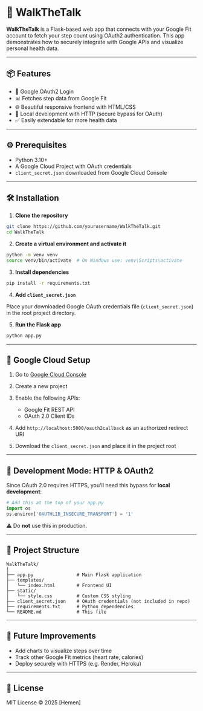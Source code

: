 # 🚶 WalkTheTalk

**WalkTheTalk** is a Flask-based web app that connects with your Google Fit account to fetch your step count using OAuth2 authentication. This app demonstrates how to securely integrate with Google APIs and visualize personal health data.

---

## 📦 Features

- 🔐 Google OAuth2 Login
- 📊 Fetches step data from Google Fit
- 🌐 Beautiful responsive frontend with HTML/CSS
- 🧪 Local development with HTTP (secure bypass for OAuth)
- ✅ Easily extendable for more health data

---

## ⚙️ Prerequisites

- Python 3.10+
- A Google Cloud Project with OAuth credentials
- `client_secret.json` downloaded from Google Cloud Console

---

## 🛠️ Installation

1. **Clone the repository**

```bash
git clone https://github.com/yourusername/WalkTheTalk.git
cd WalkTheTalk
````

2. **Create a virtual environment and activate it**

```bash
python -m venv venv
source venv/bin/activate  # On Windows use: venv\Scripts\activate
```

3. **Install dependencies**

```bash
pip install -r requirements.txt
```

4. **Add `client_secret.json`**

Place your downloaded Google OAuth credentials file (`client_secret.json`) in the root project directory.

5. **Run the Flask app**

```bash
python app.py
```

---

## 🔐 Google Cloud Setup

1. Go to [Google Cloud Console](https://console.cloud.google.com/)
2. Create a new project
3. Enable the following APIs:

   * Google Fit REST API
   * OAuth 2.0 Client IDs
4. Add `http://localhost:5000/oauth2callback` as an authorized redirect URI
5. Download the `client_secret.json` and place it in the project root

---

## 🚧 Development Mode: HTTP & OAuth2

Since OAuth 2.0 requires HTTPS, you'll need this bypass for **local development**:

```python
# Add this at the top of your app.py
import os
os.environ['OAUTHLIB_INSECURE_TRANSPORT'] = '1'
```

⚠️ Do **not** use this in production.

---

## 📁 Project Structure

```
WalkTheTalk/
│
├── app.py                # Main Flask application
├── templates/
│   └── index.html        # Frontend UI
├── static/
│   └── style.css         # Custom CSS styling
├── client_secret.json    # OAuth credentials (not included in repo)
├── requirements.txt      # Python dependencies
└── README.md             # This file
```

---

## 🌟 Future Improvements

* Add charts to visualize steps over time
* Track other Google Fit metrics (heart rate, calories)
* Deploy securely with HTTPS (e.g. Render, Heroku)

---

## 📝 License

MIT License © 2025 \[Hemen]

